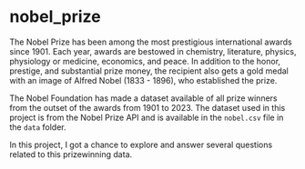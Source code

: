# nobel_prize
The Nobel Prize has been among the most prestigious international awards since 1901. Each year, awards are bestowed in chemistry, literature, physics, physiology or medicine, economics, and peace.
In addition to the honor, prestige, and substantial prize money, the recipient also gets a gold medal with an image of Alfred Nobel (1833 - 1896), who established the prize.

The Nobel Foundation has made a dataset available of all prize winners from the outset of the awards from 1901 to 2023. The dataset used in this project is from the Nobel Prize API and is available in the `nobel.csv` file in the `data` folder.

In this project, I got a chance to explore and answer several questions related to this prizewinning data.
